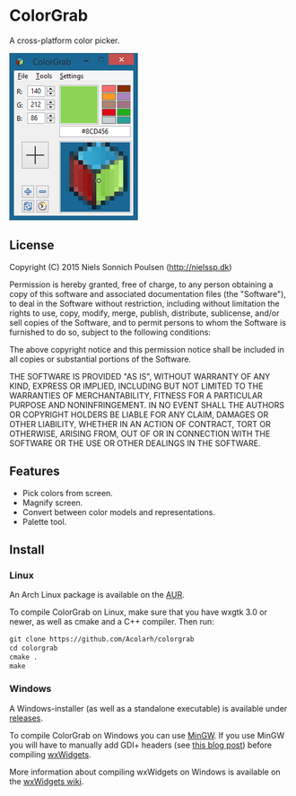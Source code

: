 # ColorGrab
A cross-platform color picker.

![ColorGrab on Windows 8.](screenshots/main-win8.png)

## License
Copyright (C) 2015 Niels Sonnich Poulsen (http://nielssp.dk)

Permission is hereby granted, free of charge, to any person obtaining a copy
of this software and associated documentation files (the "Software"), to deal
in the Software without restriction, including without limitation the rights
to use, copy, modify, merge, publish, distribute, sublicense, and/or sell
copies of the Software, and to permit persons to whom the Software is
furnished to do so, subject to the following conditions:

The above copyright notice and this permission notice shall be included in all
copies or substantial portions of the Software.

THE SOFTWARE IS PROVIDED "AS IS", WITHOUT WARRANTY OF ANY KIND, EXPRESS OR
IMPLIED, INCLUDING BUT NOT LIMITED TO THE WARRANTIES OF MERCHANTABILITY,
FITNESS FOR A PARTICULAR PURPOSE AND NONINFRINGEMENT. IN NO EVENT SHALL THE
AUTHORS OR COPYRIGHT HOLDERS BE LIABLE FOR ANY CLAIM, DAMAGES OR OTHER
LIABILITY, WHETHER IN AN ACTION OF CONTRACT, TORT OR OTHERWISE, ARISING FROM,
OUT OF OR IN CONNECTION WITH THE SOFTWARE OR THE USE OR OTHER DEALINGS IN THE
SOFTWARE.

## Features

  * Pick colors from screen.
  * Magnify screen.
  * Convert between color models and representations.
  * Palette tool.

## Install

### Linux
An Arch Linux package is available on the [AUR](https://aur.archlinux.org/packages/colorgrab/).

To compile ColorGrab on Linux, make sure that you have wxgtk 3.0 or newer, as well as cmake and a C++ compiler. Then run:

    git clone https://github.com/Acolarh/colorgrab
    cd colorgrab
    cmake .
    make

### Windows
A Windows-installer (as well as a standalone executable) is available under [releases](https://github.com/Acolarh/colorgrab/releases).

To compile ColorGrab on Windows you can use [MinGW](http://www.mingw.org). If you use MinGW you will have to manually add GDI+ headers (see [this blog post](http://www.miscdebris.net/blog/2009/09/17/adding-gdi-headers-to-mingw-to-compile-wxwidgets-with-wxgraphicscontext-support/)) before compiling [wxWidgets](http://wxwidgets.org/).

More information about compiling wxWidgets on Windows is available on the [wxWidgets wiki](https://wiki.wxwidgets.org/Main_Page).
